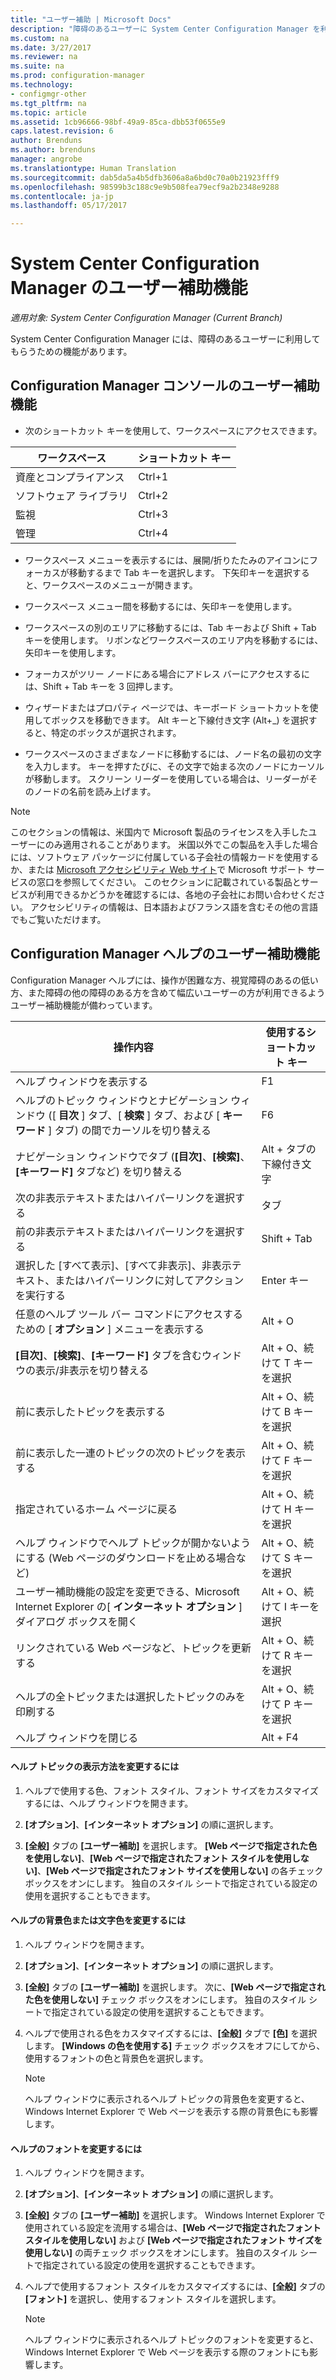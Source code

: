 ```yaml
---
title: "ユーザー補助 | Microsoft Docs"
description: "障碍のあるユーザーに System Center Configuration Manager を利用してもらうための機能について説明します。"
ms.custom: na
ms.date: 3/27/2017
ms.reviewer: na
ms.suite: na
ms.prod: configuration-manager
ms.technology:
- configmgr-other
ms.tgt_pltfrm: na
ms.topic: article
ms.assetid: 1cb96666-98bf-49a9-85ca-dbb53f0655e9
caps.latest.revision: 6
author: Brenduns
ms.author: brenduns
manager: angrobe
ms.translationtype: Human Translation
ms.sourcegitcommit: dab5da5a4b5dfb3606a8a6bd0c70a0b21923fff9
ms.openlocfilehash: 98599b3c188c9e9b508fea79ecf9a2b2348e9288
ms.contentlocale: ja-jp
ms.lasthandoff: 05/17/2017

---
```

# <a name="accessibility-features-in-system-center-configuration-manager"></a>System Center Configuration Manager のユーザー補助機能

*適用対象: System Center Configuration Manager (Current Branch)*


System Center Configuration Manager には、障碍のあるユーザーに利用してもらうための機能があります。


## <a name="bkmk_aconsole"></a> Configuration Manager コンソールのユーザー補助機能  
-   次のショートカット キーを使用して、ワークスペースにアクセスできます。  

|ワークスペース|ショートカット キー|  
|------|--------|  
|資産とコンプライアンス|Ctrl+1|  
|ソフトウェア ライブラリ|Ctrl+2|  
|監視|Ctrl+3|  
|管理|Ctrl+4|  

-   ワークスペース メニューを表示するには、展開/折りたたみのアイコンにフォーカスが移動するまで Tab キーを選択します。 下矢印キーを選択すると、ワークスペースのメニューが開きます。  

-   ワークスペース メニュー間を移動するには、矢印キーを使用します。  

-   ワークスペースの別のエリアに移動するには、Tab キーおよび Shift + Tab キーを使用します。 リボンなどワークスペースのエリア内を移動するには、矢印キーを使用します。  

-   フォーカスがツリー ノードにある場合にアドレス バーにアクセスするには、Shift + Tab キーを 3 回押します。  

-   ウィザードまたはプロパティ ページでは、キーボード ショートカットを使用してボックスを移動できます。 Alt キーと下線付き文字 (Alt+_) を選択すると、特定のボックスが選択されます。     

-  ワークスペースのさまざまなノードに移動するには、ノード名の最初の文字を入力します。 キーを押すたびに、その文字で始まる次のノードにカーソルが移動します。 スクリーン リーダーを使用している場合は、リーダーがそのノードの名前を読み上げます。

> [!NOTE]  
>  このセクションの情報は、米国内で Microsoft 製品のライセンスを入手したユーザーにのみ適用されることがあります。 米国以外でこの製品を入手した場合には、ソフトウェア パッケージに付属している子会社の情報カードを使用するか、または [Microsoft アクセシビリティ Web サイト](http://go.microsoft.com/fwlink/?LinkId=8431)で Microsoft サポート サービスの窓口を参照してください。 このセクションに記載されている製品とサービスが利用できるかどうかを確認するには、各地の子会社にお問い合わせください。 アクセシビリティの情報は、日本語およびフランス語を含むその他の言語でもご覧いただけます。  

##  <a name="bkmk_ahelp"></a> Configuration Manager ヘルプのユーザー補助機能  
 Configuration Manager ヘルプには、操作が困難な方、視覚障碍のあるの低い方、また障碍の他の障碍のある方を含めて幅広いユーザーの方が利用できるようユーザー補助機能が備わっています。  

|操作内容|使用するショートカット キー|  
|----------------|--------------------------------|  
|ヘルプ ウィンドウを表示する|F1|  
|ヘルプのトピック ウィンドウとナビゲーション ウィンドウ ([ **目次** ] タブ、[ **検索** ] タブ、および [ **キーワード** ] タブ) の間でカーソルを切り替える|F6|  
|ナビゲーション ウィンドウでタブ (**[目次]**、**[検索]**、**[キーワード]** タブなど) を切り替える|Alt + タブの下線付き文字|  
|次の非表示テキストまたはハイパーリンクを選択する|タブ|  
|前の非表示テキストまたはハイパーリンクを選択する|Shift + Tab|  
|選択した [すべて表示]、[すべて非表示]、非表示テキスト、またはハイパーリンクに対してアクションを実行する|Enter キー|  
|任意のヘルプ ツール バー コマンドにアクセスするための [ **オプション** ] メニューを表示する|Alt + O|  
|**[目次]**、**[検索]**、**[キーワード]** タブを含むウィンドウの表示/非表示を切り替える|Alt + O、続けて T キーを選択|  
|前に表示したトピックを表示する|Alt + O、続けて B キーを選択|  
|前に表示した一連のトピックの次のトピックを表示する|Alt + O、続けて F キーを選択|  
|指定されているホーム ページに戻る|Alt + O、続けて H キーを選択|  
|ヘルプ ウィンドウでヘルプ トピックが開かないようにする (Web ページのダウンロードを止める場合など)|Alt + O、続けて S キーを選択|  
|ユーザー補助機能の設定を変更できる、Microsoft Internet Explorer の[ **インターネット オプション** ] ダイアログ ボックスを開く|Alt + O、続けて I キーを選択|  
|リンクされている Web ページなど、トピックを更新する|Alt + O、続けて R キーを選択|  
|ヘルプの全トピックまたは選択したトピックのみを印刷する|Alt + O、続けて P キーを選択|  
|ヘルプ ウィンドウを閉じる|Alt + F4|  

#### <a name="to-change-the-appearance-of-a-help-topic"></a>ヘルプ トピックの表示方法を変更するには  

1.  ヘルプで使用する色、フォント スタイル、フォント サイズをカスタマイズするには、ヘルプ ウィンドウを開きます。  

2.  **[オプション]**、**[インターネット オプション]** の順に選択します。  

3.  **[全般]** タブの **[ユーザー補助]** を選択します。 **[Web ページで指定された色を使用しない]**、**[Web ページで指定されたフォント スタイルを使用しない]**、**[Web ページで指定されたフォント サイズを使用しない]** の各チェック ボックスをオンにします。 独自のスタイル シートで指定されている設定の使用を選択することもできます。  

#### <a name="to-change-the-color-of-the-background-or-text-in-help"></a>ヘルプの背景色または文字色を変更するには  

1.  ヘルプ ウィンドウを開きます。  

2.  **[オプション]**、**[インターネット オプション]** の順に選択します。  

3.  **[全般]** タブの **[ユーザー補助]** を選択します。 次に、**[Web ページで指定された色を使用しない]** チェック ボックスをオンにします。 独自のスタイル シートで指定されている設定の使用を選択することもできます。  

4.  ヘルプで使用される色をカスタマイズするには、**[全般]** タブで **[色]** を選択します。 **[Windows の色を使用する]** チェック ボックスをオフにしてから、使用するフォントの色と背景色を選択します。  

    > [!NOTE]  
    >  ヘルプ ウィンドウに表示されるヘルプ トピックの背景色を変更すると、Windows Internet Explorer で Web ページを表示する際の背景色にも影響します。  

#### <a name="to-change-the-font-in-help"></a>ヘルプのフォントを変更するには  

1.  ヘルプ ウィンドウを開きます。  

2.  **[オプション]**、**[インターネット オプション]** の順に選択します。  

3.  **[全般]** タブの **[ユーザー補助]** を選択します。 Windows Internet Explorer で使用されている設定を流用する場合は、**[Web ページで指定されたフォント スタイルを使用しない]** および **[Web ページで指定されたフォント サイズを使用しない]** の両チェック ボックスをオンにします。 独自のスタイル シートで指定されている設定の使用を選択することもできます。  

4.  ヘルプで使用するフォント スタイルをカスタマイズするには、**[全般]** タブの **[フォント]** を選択し、使用するフォント スタイルを選択します。  

    > [!NOTE]  
    >  ヘルプ ウィンドウに表示されるヘルプ トピックのフォントを変更すると、Windows Internet Explorer で Web ページを表示する際のフォントにも影響します。  


